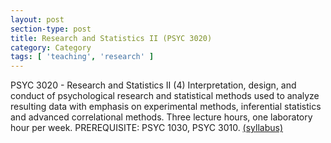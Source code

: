 ```yaml
---
layout: post
section-type: post
title: Research and Statistics II (PSYC 3020)
category: Category
tags: [ 'teaching', 'research' ]
---
```

PSYC 3020 - Research and Statistics II (4) Interpretation, design, and conduct of psychological research and statistical methods used to analyze resulting data with emphasis on experimental methods, inferential statistics and advanced correlational methods. Three lecture hours, one laboratory hour per week. PREREQUISITE: PSYC 1030, PSYC 3010. [(syllabus)](https://blogs.memphis.edu/aolney/files/2024/02/PSYC_3020_M51_Olney_2023-b76bff37ed108c9a.pdf)
